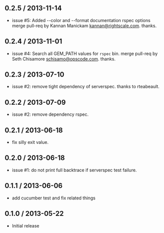 ## 0.2.5 / 2013-11-14

* issue #5: Added --color and --format documentation rspec options
  merge pull-req by Kannan Manickam <kannan@rightscale.com>. thanks.

## 0.2.4 / 2013-11-01

* issue #4: Search all GEM_PATH values for `rspec` bin.
  merge pull-req by Seth Chisamore <schisamo@opscode.com>. thanks.

## 0.2.3 / 2013-07-10

* issue #2: remove tight dependency of serverspec. thanks to rteabeault.

## 0.2.2 / 2013-07-09

* issue #2: remove dependency rspec.

## 0.2.1 / 2013-06-18

* fix silly exit value.

## 0.2.0 / 2013-06-18

* issue #1: do not print full backtrace if serverspec test failure.

## 0.1.1 / 2013-06-06

* add cucumber test and fix related things

## 0.1.0 / 2013-05-22

* Initial release
